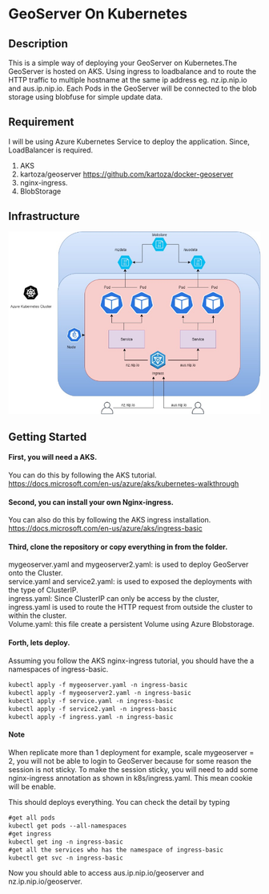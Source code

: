 # GeoServer On Kubernetes 
## Description

This is a simple way of deploying your GeoServer on Kubernetes.The GeoServer is hosted on 
AKS. Using ingress to loadbalance and to route the HTTP traffic to multiple hostname at 
the same ip address eg. nz.ip.nip.io and aus.ip.nip.io. Each Pods in the GeoServer will be 
connected to the blob storage using blobfuse for simple update data.  

## Requirement
I will be using Azure Kubernetes Service to deploy the application. Since, LoadBalancer is required.
1. AKS
2. kartoza/geoserver https://github.com/kartoza/docker-geoserver
3. nginx-ingress.
4. BlobStorage
## Infrastructure
![Diagram](https://github.com/Moravy/GeoServer-On-K8s/blob/master/Diagram.jpg)

## Getting Started
#### First, you will need a AKS. 
You can do this by following the AKS tutorial.
https://docs.microsoft.com/en-us/azure/aks/kubernetes-walkthrough

#### Second, you can install your own Nginx-ingress.
You can also do this by following the AKS ingress installation. 
https://docs.microsoft.com/en-us/azure/aks/ingress-basic

#### Third, clone the repository or copy everything in from the folder.
mygeoserver.yaml and mygeoserver2.yaml: is used to deploy GeoServer onto the Cluster.<br> 
service.yaml and service2.yaml: is used to exposed the deployments with the type of 
ClusterIP.<br>
ingress.yaml: Since ClusterIP can only be access by the cluster, ingress.yaml is used to route 
the HTTP request from outside the cluster to within the cluster. <br>
Volume.yaml: this file create a persistent Volume using Azure Blobstorage.

#### Forth, lets deploy.
Assuming you follow the AKS nginx-ingress tutorial, you should have the a namespaces of 
ingress-basic.
```
kubectl apply -f mygeoserver.yaml -n ingress-basic
kubectl apply -f mygeoserver2.yaml -n ingress-basic
kubectl apply -f service.yaml -n ingress-basic
kubectl apply -f service2.yaml -n ingress-basic
kubectl apply -f ingress.yaml -n ingress-basic
```
#### Note
When replicate more than 1 deployment for example, scale mygeoserver = 2, you will not be able 
to login to GeoServer because for some reason the session is not sticky. To make the session 
sticky, you will need to add some nginx-ingress annotation as shown in k8s/ingress.yaml. This 
mean cookie will be enable.

This should deploys everything. You can check the detail by typing
```
#get all pods
kubectl get pods --all-namespaces
#get ingress
kubectl get ing -n ingress-basic
#get all the services who has the namespace of ingress-basic 
kubectl get svc -n ingress-basic
```
Now you should able to access aus.ip.nip.io/geoserver and nz.ip.nip.io/geoserver.
